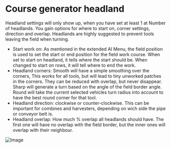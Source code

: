 # Course generator headland


Headland settings will only show up, when you have set at least 1 at Number of headlands.
You gain options for where to start on, corner settings, direction and overlap.
Headlands are highly suggested to prevent tools leaving the field when turning.



- Start work on: As mentioned in the extended AI Menu, the field position is used to set the start or end position for the field work course.
When set to start on headland, it tells where the start should be. When changed to start on rows, it will tell where to end the work.
- Headland corners: Smooth will have a simple smoothing over the corners, This works for all tools, but will lead to tiny unworked patches in the corners.
They can be reduced with overlap, but never disappear. Sharp will generate a turn based on the angle of the field border angle.
Round will take the current selected vehicles turn radius into account to have the best round corner for that tool.
- Headland direction: clockwise or counter-clockwise. This can be important for combines and harvesters, depending on wich side the pipe or conveyor belt is.
- Headland overlap: How much % overlap all headlands should have. The first one will have no overlap with the field border, but the inner ones will overlap with their neighbour.


![Image](assets/sharproundcorner_0_0_330_130.png)

